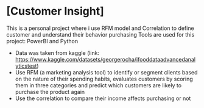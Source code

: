 # [Customer Insight]

This is a personal project where i use RFM model and Correlation to define customer and understand their behavior purchasing 
Tools are used for this project: PowerBI and Python
- Data was taken from kaggle (link: https://www.kaggle.com/datasets/georgerocha/ifooddataadvancedanalyticstest)
- Use RFM (a marketing analysis tool) to identify or segment clients based on the nature of their spending habits, evaluates customers by scoring them in three categories and predict which customers are likely to purchase the product again
- Use the correlation to compare their income affects purchasing or not
